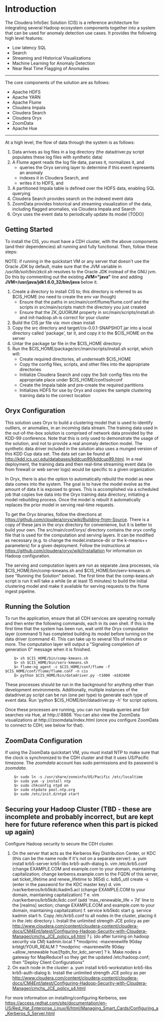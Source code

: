 Introduction
===========
The Cloudera InfoSec Solution (CIS) is a reference architecture for integrating several Hadoop ecosystem components
together into a system that can be used for anomaly detection use cases. It provides the following high level features:
- Low latency SQL
- Search
- Streaming and Historical Visualizations
- Machine Learning for Anomaly Detection
- Near Real Time Flagging of Anomalies

---

The core components of the solution are as follows:
- Apache HDFS
- Apache YARN
- Apache Flume
- Cloudera Impala
- Cloudera Search
- Cloudera Oryx
- ZoomData
- Apache Hue

---

At a high level, the flow of data through the system is as follows:

1. Data arrives as log files in a log directory (the datadriver.py script populates these log files with synthetic data)
2. A Flume agent reads the log file data, parses it, normalizes it, and 
    - queries the Oryx serving layer to determine if this event represents an anomaly
    - indexes it in Cloudera Search, and
    - writes it to HDFS, and 
3. A partitioned Impala table is defined over the HDFS data, enabling SQL querying
4. Cloudera Search provides search on the indexed event data
5. ZoomData provides historical and streaming visualization of the data, including flagged anomalies, via Cloudera Impala and Search
6. Oryx uses the event data to periodically update its model [TODO]


Getting Started
---------------
To install the CIS, you must have a CDH cluster, with the above components (and their dependencies) all running
and fully functional. Then, follow these steps:  

NOTE: if running in the quickstart VM or any server that doesn't use the Oracle JDK by default, make sure that the JVM variable in 
*/usr/lib/solr/bin/zkcli.sh* resolves to the Oracle JDK instead of the GNU jvm. 
Do this by commenting out the existing **JVM="java"** line and adding **JVM=/usr/java/jdk1.6.0_32/bin/java** below it.

1. Create a directory to install CIS to; this directory is referred to as $CIS_HOME (no need to create the env var though)
    - Ensure that the paths in src/main/conf/flume/flume.conf and the scripts in src/main/scripts match the directory you just created
    - Ensure that the ZK_QUORUM property in src/main/scripts/install.sh and init-hadoop.sh is correct for your cluster
2. Build the CIS jar file via: mvn clean install
3. Copy the src directory and target/cis-0.0.1-SNAPSHOT.jar into a local directory called 'package', tar it, and copy it to the $CIS_HOME on the server
4. Untar the package tar file in the $CIS_HOME directory 
5. Run the $CIS_HOME/package/src/main/scripts/install.sh script, which will:
    - Create required directories, all underneath $CIS_HOME
    - Copy the config files, scripts, and other files into the appropriate directories
    - Initialize Cloudera Search and copy the Solr config files into the appropriate place under $CIS_HOME/conf/solrconf
    - Create the Impala table and pre-create the required partitions
    - Initializes HDFS for use by Oryx and copies the sample clustering training data to the correct location


Oryx Configuration
--------------------
This solution uses Oryx to build a clustering model that is used to identify outliers, or anomalies, in an incoming data stream.
The training data used in the out-of-the-box solution is comprised of network data provided by the KDD-99 conference. Note that this is only used to demonstrate
the usage of the solution, and not to provide a real anomaly detection model. The synthetic data driver included in the solution also
uses a munged version of this KDD Cup data set. The data set can be found at http://kdd.ics.uci.edu/databases/kddcup99/kddcup99.html.
In a real deployment, the training data and then real-time streaming event data (ie from firewall or web server logs) would be specific to a given organization.

In Oryx, there is also the option to automatically rebuild the model as new data comes into the system. The goal is to have the model evolve
as the amount of data it is exposed to grows. This is accomplished via a scheduled job that copies live data into the Oryx training data directory, initiating
a model rebuilding process. Once the model is rebuilt it automatically replaces the prior model in serving real-time requests.

To get the Oryx binaries, follow the directions at https://github.com/cloudera/oryx/wiki/Building-from-Source. There is a copy of these jars in the oryx directory
for convenienve, but it is better to build your own. The src/main/conf/oryx/ directory contains the oryx config file that is used for the computation and serving layers.
It can be modified as necessary (e.g. to change the model.instance-dir or the k-means++ parameters) for a given deployment. Follow the instructions at 
https://github.com/cloudera/oryx/wiki/Installation for information on Hadoop configuration.

The serving and computation layers are run as separate Java processes, via $CIS_HOME/bin/comp-kmeans.sh and $CIS_HOME/bin/serv-kmeans.sh (see "Running the Solution" below). 
The first time that the comp-keans.sh script is run it will take a while (ie at least 15 minutes) to build the initial clustering model and make it
available for serving requests to the flume ingest pipeline.


Running the Solution
--------------------
To run the application, ensure that all CDH services are operating normally and then enter the following commands, each in its own shell.
If this is the first time that the system has been run, wait until the Oryx computation layer (command 1) has completed building its model 
before turning on the data driver (command 4). This can take up to several 10s of minutes or more.
The computation layer will output a "Signaling completion of generation 0" message when it is finished.
```
    $> sh $CIS_HOME/bin/comp-kmeans.sh
    $> sh $CIS_HOME/bin/serv-kmeans.sh
    $> flume-ng agent -c $CIS_HOME/conf/flume -f $CIS_HOME/conf/flume/flume.conf -n cis
    $> python $CIS_HOME/bin/datadriver.py -t1000 -m102400
```

These processes should be run in the background for anything other than development environments. 
Additionally, multiple instances of the datadriver.py script can be run (one per type) to generate each type
of event data. Run 'python $CIS_HOME/bin/datadriver.py -h' for script options.

Once these processes are running, you can run Impala queries and Solr searches via Hue, at http://<host>:8888. You can also 
view the ZoomData visualizations at http://<host>/zoomdata/index.html (once you configure ZoomData to connect to CDH; see below for that).

 
ZoomData Configuration
----------------------
If using the ZoomData quickstart VM, you must install NTP to make sure that the clock is synchronized to the CDH cluster and that it uses US/Pacific timezone.
The *zoomdata* account has sudo permissions and its password is *zoomdata*.

```
    $> sudo ln -s /usr/share/zoneinfo/US/Pacific /etc/localtime
    $> sudo yum -y install ntp
    $> sudo chkconfig ntpd on
    $> sudo ntpdate pool.ntp.org
    $> sudo /etc/init.d/ntpd start
```



Securing your Hadoop Cluster (TBD - these are incomplete and probably incorrect, but are kept here for future reference when this part is picked up again)
----------------------------
Configure Hadoop security to secure the CDH cluster.

1. On the server that acts as the Kerberos Key Distribution Center, or KDC (this can be the name node if it's not on a separate server):
    a. yum install krb5-server krb5-libs krb5-auth-dialog
    b. vim /etc/krb5.conf (change EXAMPLE.COM and example.com to your domain, maintaining capitalization; change kerberos.example.com to the FQDN of this server, set ticket_lifetime and renew_lifetime to 365d)
    c. kdb5_util create -s (enter in the password for the KDC master key)
    d. vim /var/kerberos/krb5kdc/kadm5.acl (change EXAMPLE.COM to your domain, maintaining capitalization)
?    e. vim /var/kerberos/krb5kdc/kdc.conf (add 'max_renewable_life = 7d' line to the [realms] section; change EXAMPLE.COM and example.com to your domain, maintaining capitalization)
    f. service krb5kdc start
    g. service kadmin start
    h. Copy /etc/krb5.conf to all nodes in the cluster, placing it in the /etc directory
    i. Install the unlimited strength JCE policy as per http://www.cloudera.com/content/cloudera-content/cloudera-docs/CM4Ent/latest/Configuring-Hadoop-Security-with-Cloudera-Manager/cmchs_JCE_policy_s4.html
?    j. (do after turning on hadoop security via CM) kadmin.local
?        *modprinc -maxrenewlife 90day krbtgt/YOUR_REALM
?        *modprinc -maxrenewlife 90day +allow_renewable hue/[fqdn_for_kdc_server]
?    k. Make nodes a gateway for MapReduce1 so they get the updated /etc/hadoop.conf; then "Deploy Client Configurations"
2. On each node in the cluster:
    a. yum install krb5-workstation krb5-libs krb5-auth-dialog
    b. Install the unlimited strength JCE policy as per http://www.cloudera.com/content/cloudera-content/cloudera-docs/CM4Ent/latest/Configuring-Hadoop-Security-with-Cloudera-Manager/cmchs_JCE_policy_s4.html

For more information on installing/configuring Kerberos, see https://access.redhat.com/site/documentation/en-US/Red_Hat_Enterprise_Linux/6/html/Managing_Smart_Cards/Configuring_a_Kerberos_5_Server.html



